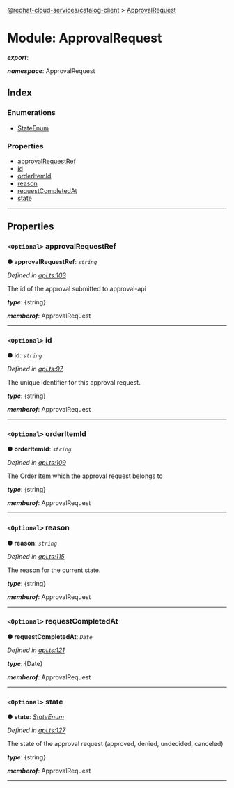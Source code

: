 [@redhat-cloud-services/catalog-client](../README.md) > [ApprovalRequest](../modules/approvalrequest.md)

# Module: ApprovalRequest

*__export__*: 

*__namespace__*: ApprovalRequest

## Index

### Enumerations

* [StateEnum](../enums/approvalrequest.stateenum.md)

### Properties

* [approvalRequestRef](approvalrequest.md#approvalrequestref)
* [id](approvalrequest.md#id)
* [orderItemId](approvalrequest.md#orderitemid)
* [reason](approvalrequest.md#reason)
* [requestCompletedAt](approvalrequest.md#requestcompletedat)
* [state](approvalrequest.md#state)

---

## Properties

<a id="approvalrequestref"></a>

### `<Optional>` approvalRequestRef

**● approvalRequestRef**: *`string`*

*Defined in [api.ts:103](https://github.com/RedHatInsights/javascript-clients/blob/master/packages/catalog/api.ts#L103)*

The id of the approval submitted to approval-api

*__type__*: {string}

*__memberof__*: ApprovalRequest

___
<a id="id"></a>

### `<Optional>` id

**● id**: *`string`*

*Defined in [api.ts:97](https://github.com/RedHatInsights/javascript-clients/blob/master/packages/catalog/api.ts#L97)*

The unique identifier for this approval request.

*__type__*: {string}

*__memberof__*: ApprovalRequest

___
<a id="orderitemid"></a>

### `<Optional>` orderItemId

**● orderItemId**: *`string`*

*Defined in [api.ts:109](https://github.com/RedHatInsights/javascript-clients/blob/master/packages/catalog/api.ts#L109)*

The Order Item which the approval request belongs to

*__type__*: {string}

*__memberof__*: ApprovalRequest

___
<a id="reason"></a>

### `<Optional>` reason

**● reason**: *`string`*

*Defined in [api.ts:115](https://github.com/RedHatInsights/javascript-clients/blob/master/packages/catalog/api.ts#L115)*

The reason for the current state.

*__type__*: {string}

*__memberof__*: ApprovalRequest

___
<a id="requestcompletedat"></a>

### `<Optional>` requestCompletedAt

**● requestCompletedAt**: *`Date`*

*Defined in [api.ts:121](https://github.com/RedHatInsights/javascript-clients/blob/master/packages/catalog/api.ts#L121)*

*__type__*: {Date}

*__memberof__*: ApprovalRequest

___
<a id="state"></a>

### `<Optional>` state

**● state**: *[StateEnum](../enums/approvalrequest.stateenum.md)*

*Defined in [api.ts:127](https://github.com/RedHatInsights/javascript-clients/blob/master/packages/catalog/api.ts#L127)*

The state of the approval request (approved, denied, undecided, canceled)

*__type__*: {string}

*__memberof__*: ApprovalRequest

___

